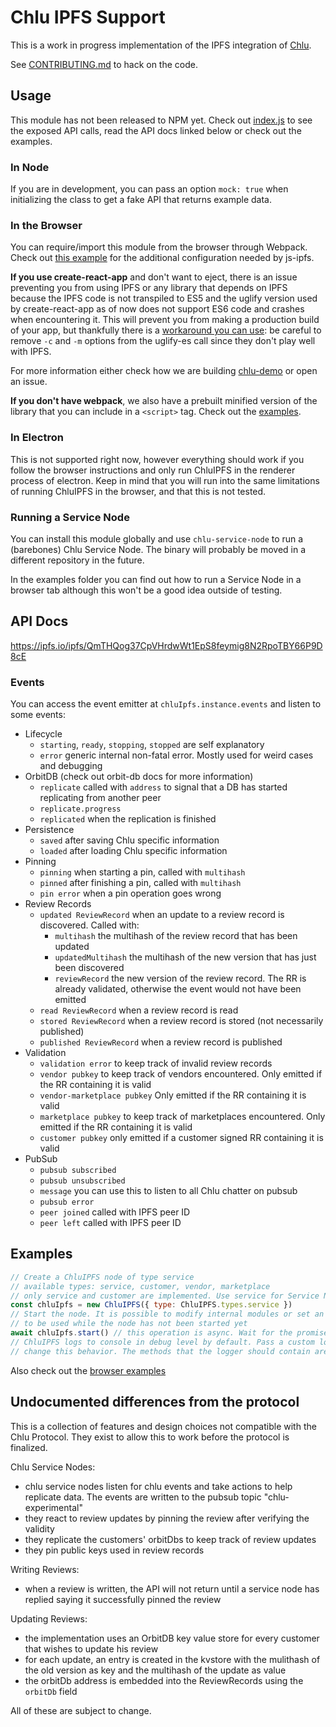 # Chlu IPFS Support

This is a work in progress implementation of the IPFS integration of [Chlu](https://chlu.io).

See [CONTRIBUTING.md](https://github.com/ChluNetwork/chlu-ipfs-support/blob/master/CONTRIBUTING.md) to hack on the code.

## Usage

This module has not been released to NPM yet. Check out [index.js](https://github.com/ChluNetwork/chlu-ipfs-support/blob/master/src/index.js) to see the exposed API calls,
read the API docs linked below or check out the examples.

### In Node

If you are in development, you can pass an option `mock: true` when initializing the class to get a fake API that returns example data.

### In the Browser

You can require/import this module from the browser through Webpack. Check out [this example](https://github.com/ipfs/js-ipfs/tree/master/examples/browser-webpack) for the additional configuration needed by js-ipfs.

__If you use create-react-app__ and don't want to eject, there is an issue preventing you from using IPFS or any library that
depends on IPFS because the IPFS code is not transpiled to ES5 and the uglify version used by create-react-app as of now
does not support ES6 code and crashes when encountering it. This will prevent you from making a production build of your
app, but thankfully there is a [workaround you can use](https://github.com/facebook/create-react-app/issues/2108#issuecomment-347623672):
be careful to remove `-c` and `-m` options from the uglify-es call since they don't play well with IPFS.

For more information either check how we are building [chlu-demo](https://github.com/ChluNetwork/chlu-demo) or open an issue.

__If you don't have webpack__, we also have a prebuilt minified version of the library that you can include in a `<script>` tag.
Check out the [examples](https://github.com/ChluNetwork/chlu-ipfs-support/blob/master/examples).

### In Electron

This is not supported right now, however everything should work if you follow the browser instructions and only run ChluIPFS in the renderer process of electron.
Keep in mind that you will run into the same limitations of running ChluIPFS in the browser, and that this is not tested.

### Running a Service Node

You can install this module globally and use `chlu-service-node` to run a (barebones) Chlu Service Node. The binary will probably be moved in a different repository in the future.

In the examples folder you can find out how to run a Service Node in a browser tab although this won't be a good idea outside of testing.

## API Docs

https://ipfs.io/ipfs/QmTHQog37CpVHrdwWt1EpS8feymig8N2RpoTBY66P9D8cE

### Events

You can access the event emitter at `chluIpfs.instance.events` and listen to some events:

- Lifecycle
  - `starting`, `ready`, `stopping`, `stopped` are self explanatory
  - `error` generic internal non-fatal error. Mostly used for weird cases and debugging
- OrbitDB (check out orbit-db docs for more information)
  - `replicate` called with `address` to signal that a DB has started replicating from another peer
  - `replicate.progress`
  - `replicated` when the replication is finished
- Persistence
  - `saved` after saving Chlu specific information
  - `loaded` after loading Chlu specific information
- Pinning
  - `pinning` when starting a pin, called with `multihash`
  - `pinned` after finishing a pin, called with `multihash`
  - `pin error` when a pin operation goes wrong
- Review Records
  - `updated ReviewRecord` when an update to a review record is discovered.
  Called with:
    - `multihash` the multihash of the review record that has been updated
    - `updatedMultihash` the multihash of the new version that has just been discovered
    - `reviewRecord` the new version of the review record. The RR is already validated, otherwise the event
    would not have been emitted
  - `read ReviewRecord` when a review record is read
  - `stored ReviewRecord` when a review record is stored (not necessarily published)
  - `published ReviewRecord` when a review record is published
- Validation
  - `validation error` to keep track of invalid review records
  - `vendor pubkey` to keep track of vendors encountered. Only emitted if the RR containing it is valid
  - `vendor-marketplace pubkey` Only emitted if the RR containing it is valid
  - `marketplace pubkey` to keep track of marketplaces encountered. Only emitted if the RR containing it is valid
  - `customer pubkey` only emitted if a customer signed RR containing it is valid
- PubSub
  - `pubsub subscribed`
  - `pubsub unsubscribed`
  - `message` you can use this to listen to all Chlu chatter on pubsub
  - `pubsub error`
  - `peer joined` called with IPFS peer ID
  - `peer left` called with IPFS peer ID

## Examples

```javascript
// Create a ChluIPFS node of type service
// available types: service, customer, vendor, marketplace
// only service and customer are implemented. Use service for Service Nodes and customer for writing Chlu Reviews
const chluIpfs = new ChluIPFS({ type: ChluIPFS.types.service })
// Start the node. It is possible to modify internal modules or set an existing IPFS instance
// to be used while the node has not been started yet
await chluIpfs.start() // this operation is async. Wait for the promise to resolve before doing anything else
// ChluIPFS logs to console in debug level by default. Pass a custom logger object to the constructor to
// change this behavior. The methods that the logger should contain are error, warn, info and debug
```

Also check out the [browser examples](https://github.com/ChluNetwork/chlu-ipfs-support/blob/master/examples)

## Undocumented differences from the protocol

This is a collection of features and design choices not compatible with the Chlu Protocol. They exist to allow this to work before the protocol is finalized.

Chlu Service Nodes:

- chlu service nodes listen for chlu events and take actions to help replicate data. The events are written to the pubsub topic "chlu-experimental"
- they react to review updates by pinning the review after verifying the validity
- they replicate the customers' orbitDbs to keep track of review updates
- they pin public keys used in review records

Writing Reviews:

- when a review is written, the API will not return until a service node has replied saying it successfully pinned the review

Updating Reviews:

- the implementation uses an OrbitDB key value store for every customer that wishes to update his review
- for each update, an entry is created in the kvstore with the mulithash of the old version as key and the multihash of the update as value
- the orbitDb address is embedded into the ReviewRecords using the `orbitDb` field

All of these are subject to change.